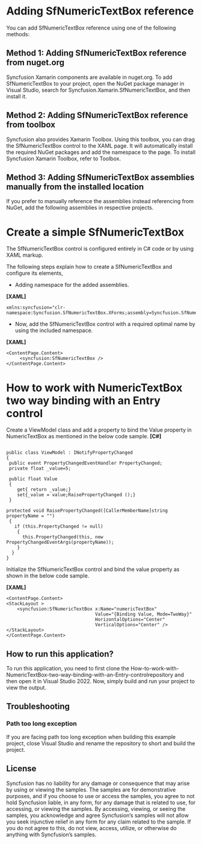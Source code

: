 # Adding SfNumericTextBox reference
You can add SfNumericTextBox reference using one of the following methods:

## Method 1: Adding SfNumericTextBox reference from nuget.org

Syncfusion Xamarin components are available in nuget.org. To add SfNumericTextBox to your project, open the NuGet package manager in Visual Studio, search for Syncfusion.Xamarin.SfNumericTextBox, and then install it.

## Method 2: Adding SfNumericTextBox reference from toolbox

Syncfusion also provides Xamarin Toolbox. Using this toolbox, you can drag the SfNumericTextBox control to the XAML page. It will automatically install the required NuGet packages and add the namespace to the page. To install Syncfusion Xamarin Toolbox, refer to Toolbox.

## Method 3: Adding SfNumericTextBox assemblies manually from the installed location

If you prefer to manually reference the assemblies instead referencing from NuGet, add the following assemblies in respective projects.

# Create a simple SfNumericTextBox
The SfNumericTextBox control is configured entirely in C# code or by using XAML markup.

The following steps explain how to create a SfNumericTextBox and configure its elements,

*   Adding namespace for the added assemblies.

**[XAML]**
```
xmlns:syncfusion="clr-namespace:Syncfusion.SfNumericTextBox.XForms;assembly=Syncfusion.SfNumericTextBox.XForms"
```
*   Now, add the SfNumericTextBox control with a required optimal name by using the included namespace.

**[XAML]**
```
<ContentPage.Content>
     <syncfusion:SfNumericTextBox />	
</ContentPage.Content>
```
# How to work with NumericTextBox two way binding with an Entry control
Create a ViewModel class and add a property to bind the Value property in NumericTextBox as mentioned in the below code sample.
**[C#]**
```

public class ViewModel : INotifyPropertyChanged
{
 public event PropertyChangedEventHandler PropertyChanged;
 private float _value=5;
 
 public float Value
 {
    get{ return _value;}
    set{_value = value;RaisePropertyChanged ();}
 }
 
protected void RaisePropertyChanged([CallerMemberName]string propertyName = "")
 {
   if (this.PropertyChanged != null)
    {
      this.PropertyChanged(this, new PropertyChangedEventArgs(propertyName));
    }
  }
}
```
Initialize the SfNumericTextBox control and bind the value property as shown in the below code sample.

**[XAML]**
```
<ContentPage.Content>
<StackLayout >
    <syncfusion:SfNumericTextBox x:Name="numericTextBox" 
                                 Value="{Binding Value, Mode=TwoWay}"
                                 HorizontalOptions="Center" 
                                 VerticalOptions="Center" />
</StackLayout>
</ContentPage.Content>

```
## How to run this application?

To run this application, you need to first clone the How-to-work-with-NumericTextBox-two-way-binding-with-an-Entry-controlrepository and then open it in Visual Studio 2022. Now, simply build and run your project to view the output.
## <a name="troubleshooting"></a>Troubleshooting ##
### Path too long exception
If you are facing path too long exception when building this example project, close Visual Studio and rename the repository to short and build the project.

## License

Syncfusion has no liability for any damage or consequence that may arise by using or viewing the samples. The samples are for demonstrative purposes, and if you choose to use or access the samples, you agree to not hold Syncfusion liable, in any form, for any damage that is related to use, for accessing, or viewing the samples. By accessing, viewing, or seeing the samples, you acknowledge and agree Syncfusion’s samples will not allow you seek injunctive relief in any form for any claim related to the sample. If you do not agree to this, do not view, access, utilize, or otherwise do anything with Syncfusion’s samples.
